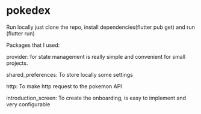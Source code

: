 # pokedex

Run locally just clone the repo, install dependencies(flutter pub get) and run (flutter run)

Packages that I used:

provider: for state management is really simple and convenient for small projects.

shared_preferences: To store locally some settings

http: To make http request to the pokemon API

introduction_screen: To create the onboarding, is easy to implement and very configurable